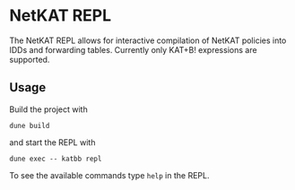# NetKAT REPL

The NetKAT REPL allows for interactive compilation of NetKAT policies into IDDs
and forwarding tables. Currently only KAT+B! expressions are supported.

## Usage

Build the project with
```
dune build
```
and start the REPL with
```
dune exec -- katbb repl
```
To see the available commands type `help` in the REPL.
